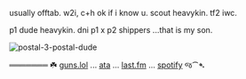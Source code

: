 usually offtab. w2i, c+h ok if i know u. scout heavykin. tf2 iwc.

p1 dude heavykin. dni p1 x p2 shippers ...that is my son.

![postal-3-postal-dude](https://github.com/user-attachments/assets/0a422f4b-c267-406c-911f-9e9ff5f87926)

  ═══════ ☘️ [guns.lol](https://guns.lol/deadgirls) ... [ata](https://prophetoffalsehope.atabook.org/) ... [last.fm](https://www.last.fm/user/corpsehem) ... [spotify](https://open.spotify.com/user/31iydpcy5qoohkge2fdzy2oukuvy?si=f43be6e7120f49bc&nd=1&dlsi=f0a492e36d604d00) જ⁀➴
